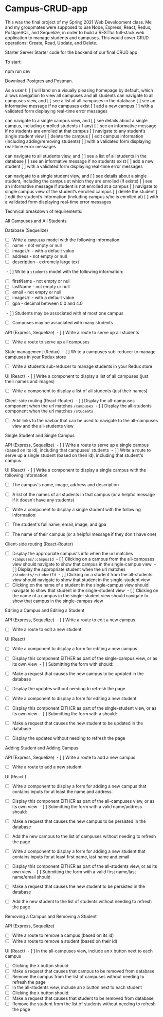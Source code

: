 # Campus-CRUD-app
This was the final project of my Spring 2021 Web Development class. Me and my groupmates were supposed to use Node, Express, React, Redux, PostgreSQL, and Sequelize, in order to build a RESTful full-stack web application to manage students and campuses. This would cover CRUD operations: Create, Read, Update, and Delete.

Starter Server
Starter code for the backend of our final CRUD app

To start:

npm run dev

Download Postgres and Postman.

As a user I:
[   ] will land on a visually pleasing homepage by default, which allows navigation to view all campuses and all students
can navigate to all campuses view, and
[   ] see a list of all campuses in the database
[   ] see an informative message if no campuses exist
[   ] add a new campus
[   ] with a validated form displaying real-time error messages

can navigate to a single campus view, and
[   ] see details about a single campus, including enrolled students (if any)
[   ] see an informative message if no students are enrolled at that campus
[   ] navigate to any student’s single student view 
[   ] delete the campus 
[   ] edit campus information (including adding/removing students)
[   ] with a validated form displaying real-time error messages

can navigate to all students view, and
[   ] see a list of all students in the database
[   ] see an informative message if no students exist
[   ] add a new student
[   ] with a validated form displaying real-time error messages

can navigate to a single student view, and
[   ] see details about a single student, including the campus at which they are enrolled (if exists)
[   ] see an informative message if student is not enrolled at a campus
[   ] navigate to single campus view of the student’s enrolled campus
[   ] delete the student
[   ] edit the student’s information (including campus s/he is enrolled at)
[   ] with a validated form displaying real-time error messages

Technical breakdown of requirements:

All Campuses and All Students 

Database (Sequelize) 
- [ ] Write a `campuses` model with the following information:   
- [ ] name - not empty or null   
- [ ] imageUrl - with a default value   
- [ ] address - not empty or null   
- [ ] description - extremely large text

 - [ ] Write a `students` model with the following information:  
- [ ] firstName - not empty or null   
- [ ] lastName - not empty or null   
- [ ] email - not empty or null
- [ ] imageUrl - with a default value   
- [ ] gpa - decimal between 0.0 and 4.0

 - [ ] Students may be associated with at most one campus
- [ ] Campuses may be associated with many students  

API (Express, Sequelize)
 - [ ] Write a route to serve up all students 
- [ ] Write a route to serve up all campuses  

State management (Redux)
 - [ ] Write a campuses sub-reducer to manage campuses in your Redux store 
- [ ] Write a students sub-reducer to manage students in your Redux store

UI (React)
 - [ ] Write a component to display a list of all campuses (just their names and images) 
- [ ] Write a component to display a list of all students (just their names)

Client-side routing (React-Router)
 - [ ] Display the all-campuses component when the url matches `/campuses`
 - [ ] Display the all-students component when the url matches `/students` 
- [ ] Add links to the navbar that can be used to navigate to the all-campuses view and the all-students view

Single Student and Single Campus 

API (Express, Sequelize)
 - [ ] Write a route to serve up a single campus (based on its id), including that campuses' students
 - [ ] Write a route to serve up a single student (based on their id), including that student's campus

UI (React)
 - [ ] Write a component to display a single campus with the following information:  
- [ ] The campus's name, image, address and description   
- [ ] A list of the names of all students in that campus (or a helpful message if it doesn't have any students) 
- [ ] Write a component to display a single student with the following information:   
- [ ] The student's full name, email, image, and gpa   
- [ ] The name of their campus (or a helpful message if they don't have one)


Client-side routing (React-Router)
- [ ] Display the appropriate campus's info when the url matches `/campuses/:campusId`
 - [ ] Clicking on a campus from the all-campuses view should navigate to show that campus in the single-campus view
 - [ ] Display the appropriate student when the url matches `/students/:studentId`
 - [ ] Clicking on a student from the all-students view should navigate to show that student in the single-student view  
- [ ] Clicking on the name of a student in the single-campus view should navigate to show that student in the single-student view
 - [ ] Clicking on the name of a campus in the single-student view should navigate to show that campus in the single-campus view    

Editing a Campus and Editing a Student 

API (Express, Sequelize)
 - [ ] Write a route to edit a new campus 
- [ ] Write a route to edit a new student  

UI (React) 
- [ ] Write a component to display a form for editing a new campus 
- [ ] Display this component EITHER as part of the single-campus view, or as its own view
 - [ ] Submitting the form with should:   
- [ ] Make a request that causes the new campus to be updated in the database   
- [ ] Display the updates without needing to refresh the page  

- [ ] Write a component to display a form for editing a new student
- [ ] Display this component EITHER as part of the single-student view, or as its own view
 - [ ] Submitting the form with a should:   
- [ ] Make a request that causes the new student to be updated in the database   
- [ ] Display the updates without needing to refresh the page  

Adding Student and Adding Campus

API (Express, Sequelize)
 - [ ] Write a route to add a new campus 
- [ ] Write a route to add a new student  

UI (React ) 
- [ ] Write a component to display a form for adding a new campus that contains inputs for at least the name and address. 
- [ ] Display this component EITHER as part of the all-campuses view, or as its own view
 - [ ] Submitting the form with a valid name/address should:   
- [ ] Make a request that causes the new campus to be persisted in the database   
- [ ] Add the new campus to the list of campuses without needing to refresh the page  

- [ ] Write a component to display a form for adding a new student that contains inputs for at least first name, last name and email 
- [ ] Display this component EITHER as part of the all-students view, or as its own view
 - [ ] Submitting the form with a valid first name/last name/email should:   
- [ ] Make a request that causes the new student to be persisted in the database   
- [ ] Add the new student to the list of students without needing to refresh the page  

Removing a Campus and Removing a Student

API (Express, Sequelize) 
- [ ] Write a route to remove a campus (based on its id) 
- [ ] Write a route to remove a student (based on their id)  

UI (React)
 - [ ] In the all-campuses view, include an `X` button next to each campus 
- [ ] Clicking the `X` button should:   
- [ ] Make a request that causes that campus to be removed from database   
- [ ] Remove the campus from the list of campuses without needing to refresh the page  
- [ ] In the all-students view, include an `X` button next to each student
- [ ] Clicking the `X` button should:   
- [ ] Make a request that causes that student to be removed from database   
- [ ] Remove the student from the list of students without needing to refresh the page
